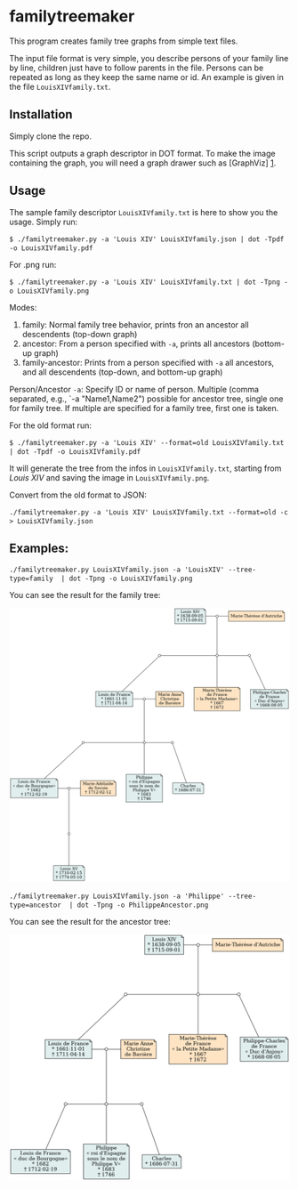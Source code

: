 familytreemaker
===============

This program creates family tree graphs from simple text files.

The input file format is very simple, you describe persons of your family line
by line, children just have to follow parents in the file. Persons can be
repeated as long as they keep the same name or id. An example is given in the
file `LouisXIVfamily.txt`.


Installation
------------

Simply clone the repo.

This script outputs a graph descriptor in DOT format. To make the image
containing the graph, you will need a graph drawer such as [GraphViz] [1].

[1]: http://www.graphviz.org/  "GraphViz"

Usage
-----


The sample family descriptor `LouisXIVfamily.txt` is here to show you the
usage. Simply run:
```
$ ./familytreemaker.py -a 'Louis XIV' LouisXIVfamily.json | dot -Tpdf -o LouisXIVfamily.pdf
```
For .png run:
```
$ ./familytreemaker.py -a 'Louis XIV' LouisXIVfamily.txt | dot -Tpng -o LouisXIVfamily.png
```

Modes:
1. family: Normal family tree behavior, prints fron an ancestor all descendents (top-down graph)
2. ancestor: From a person specified with `-a`, prints all ancestors (bottom-up graph)
3. family-ancestor: Prints from a person specified with `-a` all ancestors, and all descendents (top-down, and bottom-up graph)

Person/Ancestor `-a`:
Specify ID or name of person. Multiple (comma separated, e.g., `-a "Name1,Name2") possible for ancestor tree, single one for family tree.
If multiple are specified for a family tree, first one is taken.



For the old format run:
```
$ ./familytreemaker.py -a 'Louis XIV' --format=old LouisXIVfamily.txt | dot -Tpdf -o LouisXIVfamily.pdf
```

It will generate the tree from the infos in `LouisXIVfamily.txt`, starting from
*Louis XIV* and saving the image in `LouisXIVfamily.png`.

Convert from the old format to JSON:
```
./familytreemaker.py -a 'Louis XIV' LouisXIVfamily.txt --format=old -c > LouisXIVfamily.json
```

Examples:
----------

```
./familytreemaker.py LouisXIVfamily.json -a 'LouisXIV' --tree-type=family  | dot -Tpng -o LouisXIVfamily.png
```

You can see the result for the family tree:

![result: LouisXIVfamily.png](/LouisXIVfamily.png)


```
./familytreemaker.py LouisXIVfamily.json -a 'Philippe' --tree-type=ancestor  | dot -Tpng -o PhilippeAncestor.png
```

You can see the result for the ancestor tree:

![result: PhillippeAncestor.png](/PhillippeAncestor.png)


